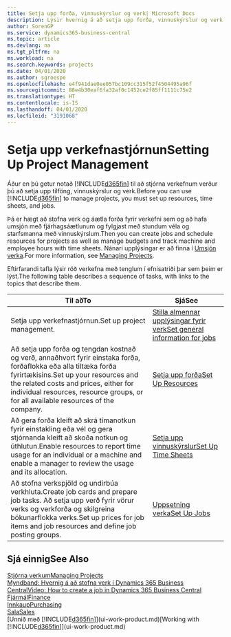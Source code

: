 ```yaml
---
title: Setja upp forða, vinnuskýrslur og verk| Microsoft Docs
description: Lýsir hvernig á að setja upp forða, vinnuskýrslur og verk til að stjórna verkefnum.
author: SorenGP
ms.service: dynamics365-business-central
ms.topic: article
ms.devlang: na
ms.tgt_pltfrm: na
ms.workload: na
ms.search.keywords: projects
ms.date: 04/01/2020
ms.author: sgroespe
ms.openlocfilehash: e4f941dae0ee057bc109cc315f52f4504495a96f
ms.sourcegitcommit: 88e4b30eaf6fa32af0c1452ce2f85ff1111c75e2
ms.translationtype: HT
ms.contentlocale: is-IS
ms.lasthandoff: 04/01/2020
ms.locfileid: "3191068"
---
```

# <a name="setting-up-project-management"></a><span data-ttu-id="b4f03-103">Setja upp verkefnastjórnun</span><span class="sxs-lookup"><span data-stu-id="b4f03-103">Setting Up Project Management</span></span>
<span data-ttu-id="b4f03-104">Áður en þú getur notað [!INCLUDE[d365fin](includes/d365fin_md.md)] til að stjórna verkefnum verður þú að setja upp tilföng, vinnuskýrslur og verk.</span><span class="sxs-lookup"><span data-stu-id="b4f03-104">Before you can use [!INCLUDE[d365fin](includes/d365fin_md.md)] to manage projects, you must set up resources, time sheets, and jobs.</span></span>

<span data-ttu-id="b4f03-105">Þá er hægt að stofna verk og áætla forða fyrir verkefni sem og að hafa umsjón með fjárhagsáætlunum og fylgjast með stundum véla og starfsmanna með vinnuskýrslum.</span><span class="sxs-lookup"><span data-stu-id="b4f03-105">Then you can create jobs and schedule resources for projects as well as manage budgets and track machine and employee hours with time sheets.</span></span> <span data-ttu-id="b4f03-106">Nánari upplýsingar er að finna í [Umsjón verka](projects-manage-projects.md).</span><span class="sxs-lookup"><span data-stu-id="b4f03-106">For more information, see [Managing Projects](projects-manage-projects.md).</span></span>  

<span data-ttu-id="b4f03-107">Eftirfarandi tafla lýsir röð verkefna með tenglum í efnisatriði þar sem þeim er lýst.</span><span class="sxs-lookup"><span data-stu-id="b4f03-107">The following table describes a sequence of tasks, with links to the topics that describe them.</span></span>

| <span data-ttu-id="b4f03-108">Til að</span><span class="sxs-lookup"><span data-stu-id="b4f03-108">To</span></span> | <span data-ttu-id="b4f03-109">Sjá</span><span class="sxs-lookup"><span data-stu-id="b4f03-109">See</span></span> |
| --- | --- |
| <span data-ttu-id="b4f03-110">Setja upp verkefnastjórnun.</span><span class="sxs-lookup"><span data-stu-id="b4f03-110">Set up project management.</span></span>|[<span data-ttu-id="b4f03-111">Stilla almennar upplýsingar fyrir verk</span><span class="sxs-lookup"><span data-stu-id="b4f03-111">Set general information for jobs</span></span>](projects-how-setup-jobs.md#to-set-general-information-for-jobs)|
| <span data-ttu-id="b4f03-112">Að setja upp forða og tengdan kostnað og verð, annaðhvort fyrir einstaka forða, forðaflokka eða alla tiltæka forða fyrirtækisins.</span><span class="sxs-lookup"><span data-stu-id="b4f03-112">Set up your resources and the related costs and prices, either for individual resources, resource groups, or for all available resources of the company.</span></span> |[<span data-ttu-id="b4f03-113">Setja upp forða</span><span class="sxs-lookup"><span data-stu-id="b4f03-113">Set Up Resources</span></span>](projects-how-setup-resources.md) |
| <span data-ttu-id="b4f03-114">Að gera forða kleift að skrá tímanotkun fyrir einstakling eða vél og gera stjórnanda kleift að skoða notkun og úthlutun.</span><span class="sxs-lookup"><span data-stu-id="b4f03-114">Enable resources to report time usage for an individual or a machine and enable a manager to review the usage and its allocation.</span></span> |[<span data-ttu-id="b4f03-115">Setja upp vinnuskýrslur</span><span class="sxs-lookup"><span data-stu-id="b4f03-115">Set Up Time Sheets</span></span>](projects-how-setup-time-sheets.md) |
| <span data-ttu-id="b4f03-116">Að stofna verkspjöld og undirbúa verkhluta.</span><span class="sxs-lookup"><span data-stu-id="b4f03-116">Create job cards and prepare job tasks.</span></span> <span data-ttu-id="b4f03-117">Að setja upp verð fyrir vörur verks og verkforða og skilgreina bókunarflokka verks.</span><span class="sxs-lookup"><span data-stu-id="b4f03-117">Set up prices for job items and job resources and define job posting groups.</span></span> |[<span data-ttu-id="b4f03-118">Uppsetning verka</span><span class="sxs-lookup"><span data-stu-id="b4f03-118">Set Up Jobs</span></span>](projects-how-setup-jobs.md) |

## <a name="see-also"></a><span data-ttu-id="b4f03-119">Sjá einnig</span><span class="sxs-lookup"><span data-stu-id="b4f03-119">See Also</span></span>

[<span data-ttu-id="b4f03-120">Stjórna verkum</span><span class="sxs-lookup"><span data-stu-id="b4f03-120">Managing Projects</span></span>](projects-manage-projects.md)  
[<span data-ttu-id="b4f03-121">Myndband: Hvernig á að stofna verk í Dynamics 365 Business Central</span><span class="sxs-lookup"><span data-stu-id="b4f03-121">Video: How to create a job in Dynamics 365 Business Central</span></span>](https://www.youtube.com/watch?v=VqaPWr7BWmw)  
[<span data-ttu-id="b4f03-122">Fjármál</span><span class="sxs-lookup"><span data-stu-id="b4f03-122">Finance</span></span>](finance.md)  
[<span data-ttu-id="b4f03-123">Innkaup</span><span class="sxs-lookup"><span data-stu-id="b4f03-123">Purchasing</span></span>](purchasing-manage-purchasing.md)  
[<span data-ttu-id="b4f03-124">Sala</span><span class="sxs-lookup"><span data-stu-id="b4f03-124">Sales</span></span>](sales-manage-sales.md)  
<span data-ttu-id="b4f03-125">[Unnið með [!INCLUDE[d365fin](includes/d365fin_md.md)]](ui-work-product.md)</span><span class="sxs-lookup"><span data-stu-id="b4f03-125">[Working with [!INCLUDE[d365fin](includes/d365fin_md.md)]](ui-work-product.md)</span></span>  
